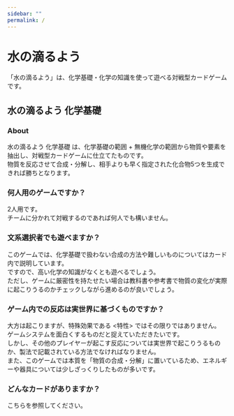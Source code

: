 ```yaml
---
sidebar: ""
permalink: /
---
```

# 水の滴るよう
「水の滴るよう」は、化学基礎・化学の知識を使って遊べる対戦型カードゲームです。  

## 水の滴るよう 化学基礎
### About
水の滴るよう 化学基礎 は、化学基礎の範囲 + 無機化学の範囲から物質や要素を抽出し、対戦型カードゲームに仕立てたものです。  
物質を反応させて合成・分解し、相手よりも早く指定された化合物5つを生成できれば勝ちとなります。  

### 何人用のゲームですか？
2人用です。  
チームに分かれて対戦するのであれば何人でも構いません。

### 文系選択者でも遊べますか？
このゲームでは、化学基礎で扱わない合成の方法や難しいものについてはカード内で説明しています。  
ですので、高い化学の知識がなくとも遊べるでしょう。  
ただし、ゲームに厳密性を持たせたい場合は教科書や参考書で物質の変化が実際に起こりうるのかチェックしながら進めるのが良いでしょう。

### ゲーム内での反応は実世界に基づくものですか？
大方は起こりますが、特殊効果である <特性> ではその限りではありません。  
ゲームシステムを面白くするものだと捉えていただきたいです。  
しかし、その他のプレイヤーが起こす反応については実世界で起こりうるものか、製法で記載されている方法でなければなりません。  
また、このゲームでは本質を「物質の合成・分解」に置いているため、エネルギーや器具については少しざっくりしたものが多いです。

### どんなカードがありますか？
こちらを参照してください。
